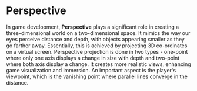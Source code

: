 # Perspective

In game development, **Perspective** plays a significant role in creating a three-dimensional world on a two-dimensional space. It mimics the way our eyes perceive distance and depth, with objects appearing smaller as they go farther away. Essentially, this is achieved by projecting 3D co-ordinates on a virtual screen. Perspective projection is done in two types - one-point where only one axis displays a change in size with depth and two-point where both axis display a change. It creates more realistic views, enhancing game visualization and immersion. An important aspect is the player's viewpoint, which is the vanishing point where parallel lines converge in the distance.